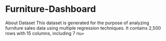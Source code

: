 # Furniture-Dashboard
About Dataset This dataset is generated for the purpose of analyzing furniture sales data using multiple regression techniques. It contains 2,500 rows with 15 columns, including 7 nu+
